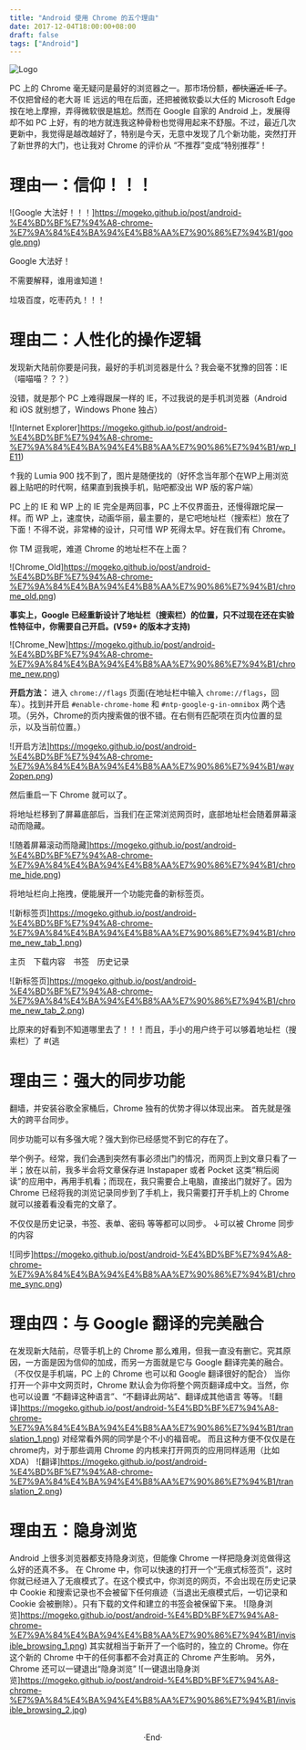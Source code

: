 ```yaml
---
title: "Android 使用 Chrome 的五个理由"
date: 2017-12-04T18:00:00+08:00
draft: false
tags: ["Android"]
---
```


![Logo](https://mogeko.github.io/post/android-%E4%BD%BF%E7%94%A8-chrome-%E7%9A%84%E4%BA%94%E4%B8%AA%E7%90%86%E7%94%B1/lpgo.jpg)

PC 上的 Chrome 毫无疑问是最好的浏览器之一。那市场份额，~~都快逼近 IE 了~~。不仅把曾经的老大哥 IE 远远的甩在后面，还把被微软委以大任的 Microsoft Edge 按在地上摩擦，弄得微软很是尴尬。然而在 Google 自家的 Android 上，发展得却不如 PC 上好，有的地方就连我这种骨粉也觉得用起来不舒服。不过，最近几次更新中，我觉得是越改越好了，特别是今天，无意中发现了几个新功能，突然打开了新世界的大门，也让我对 Chrome 的评价从 “不推荐”变成“特别推荐”！

<!--more-->

# 理由一：信仰！！！

![Google 大法好！！！]https://mogeko.github.io/post/android-%E4%BD%BF%E7%94%A8-chrome-%E7%9A%84%E4%BA%94%E4%B8%AA%E7%90%86%E7%94%B1/google.png)

Google 大法好！

不需要解释，谁用谁知道！

垃圾百度，吃枣药丸！！！

# 理由二：人性化的操作逻辑

发现新大陆前你要是问我，最好的手机浏览器是什么？我会毫不犹豫的回答：IE（喵喵喵？？？）

没错，就是那个 PC 上难得跟屎一样的 IE，不过我说的是手机浏览器（Android 和 iOS 就别想了，Windows Phone 独占）

![Internet Explorer]https://mogeko.github.io/post/android-%E4%BD%BF%E7%94%A8-chrome-%E7%9A%84%E4%BA%94%E4%B8%AA%E7%90%86%E7%94%B1/wp_IE11)

↑我的 Lumia 900 找不到了，图片是随便找的（好怀念当年那个在WP上用浏览器上贴吧的时代啊，结果直到我换手机，贴吧都没出 WP 版的客户端）

PC 上的 IE 和 WP 上的 IE 完全是两回事，PC 上不仅界面丑，还慢得跟坨屎一样。而 WP 上，速度快，动画华丽，最主要的，是它吧地址栏（搜索栏）放在了下面！不得不说，非常棒的设计，只可惜 WP 死得太早。好在我们有 Chrome。

你 TM 逗我呢，难道 Chrome 的地址栏不在上面？

![Chrome_Old]https://mogeko.github.io/post/android-%E4%BD%BF%E7%94%A8-chrome-%E7%9A%84%E4%BA%94%E4%B8%AA%E7%90%86%E7%94%B1/chrome_old.png)

**事实上，Google 已经重新设计了地址栏（搜索栏）的位置，只不过现在还在实验性特征中，你需要自己开启。(V59+ 的版本才支持)**

![Chrome_New]https://mogeko.github.io/post/android-%E4%BD%BF%E7%94%A8-chrome-%E7%9A%84%E4%BA%94%E4%B8%AA%E7%90%86%E7%94%B1/chrome_new.png)

**开启方法：** 进入 `chrome://flags` 页面(在地址栏中输入 `chrome://flags`，回车）。找到并开启 `#enable-chrome-home` 和 `#ntp-google-g-in-omnibox` 两个选项。（另外，Chrome的页内搜索做的很不错。在右侧有匹配项在页内位置的显示，以及当前位置。）

![开启方法]https://mogeko.github.io/post/android-%E4%BD%BF%E7%94%A8-chrome-%E7%9A%84%E4%BA%94%E4%B8%AA%E7%90%86%E7%94%B1/way2open.png)

然后重启一下 Chrome 就可以了。

将地址栏移到了屏幕底部后，当我们在正常浏览网页时，底部地址栏会随着屏幕滚动而隐藏。

![随着屏幕滚动而隐藏]https://mogeko.github.io/post/android-%E4%BD%BF%E7%94%A8-chrome-%E7%9A%84%E4%BA%94%E4%B8%AA%E7%90%86%E7%94%B1/chrome_hide.png)

将地址栏向上拖拽，便能展开一个功能完备的新标签页。

![新标签页]https://mogeko.github.io/post/android-%E4%BD%BF%E7%94%A8-chrome-%E7%9A%84%E4%BA%94%E4%B8%AA%E7%90%86%E7%94%B1/chrome_new_tab_1.png)

主页 下载内容 书签 历史记录

![新标签页]https://mogeko.github.io/post/android-%E4%BD%BF%E7%94%A8-chrome-%E7%9A%84%E4%BA%94%E4%B8%AA%E7%90%86%E7%94%B1/chrome_new_tab_2.png)

比原来的好看到不知道哪里去了！！！而且，手小的用户终于可以够着地址栏（搜索栏）了 #(逃

# 理由三：强大的同步功能

翻墙，并安装谷歌全家桶后，Chrome 独有的优势才得以体现出来。
首先就是强大的跨平台同步。

同步功能可以有多强大呢？强大到你已经感觉不到它的存在了。

举个例子。经常，我们会遇到突然有事必须出门的情况，而网页上到文章只看了一半；放在以前，我多半会将文章保存进 Instapaper 或者 Pocket 这类“稍后阅读”的应用中，再用手机看；而现在，我只需要合上电脑，直接出门就好了。因为 Chrome 已经将我的浏览记录同步到了手机上，我只需要打开手机上的 Chrome 就可以接着看没看完的文章了。

不仅仅是历史记录，书签、表单、密码 等等都可以同步。
↓可以被 Chrome 同步的内容

![同步]https://mogeko.github.io/post/android-%E4%BD%BF%E7%94%A8-chrome-%E7%9A%84%E4%BA%94%E4%B8%AA%E7%90%86%E7%94%B1/chrome_sync.png)

# 理由四：与 Google 翻译的完美融合

在发现新大陆前，尽管手机上的 Chrome 那么难用，但我一直没有删它。究其原因，一方面是因为信仰的加成，而另一方面就是它与 Google 翻译完美的融合。（不仅仅是手机端，PC 上的 Chrome 也可以和 Google 翻译很好的配合）
当你打开一个非中文网页时，Chrome 默认会为你将整个网页翻译成中文。当然，你也可以设置 “不翻译这种语言”、“不翻译此网站”、翻译成其他语言 等等。
![翻译]https://mogeko.github.io/post/android-%E4%BD%BF%E7%94%A8-chrome-%E7%9A%84%E4%BA%94%E4%B8%AA%E7%90%86%E7%94%B1/translation_1.png)
对经常看外网的同学是个不小的福音呢。
而且这种方便不仅仅是在chrome内，对于那些调用 Chrome 的内核来打开网页的应用同样适用（比如 XDA）
![翻译]https://mogeko.github.io/post/android-%E4%BD%BF%E7%94%A8-chrome-%E7%9A%84%E4%BA%94%E4%B8%AA%E7%90%86%E7%94%B1/translation_2.png)

# 理由五：隐身浏览

Android 上很多浏览器都支持隐身浏览，但能像 Chrome 一样把隐身浏览做得这么好的还真不多。
在 Chrome 中，你可以快速的打开一个“无痕式标签页”，这时你就已经进入了无痕模式了。在这个模式中，你浏览的网页，不会出现在历史记录中 Cookie 和搜索记录也不会被留下任何痕迹（当退出无痕模式后，一切记录和 Cookie 会被删除）。只有下载的文件和建立的书签会被保留下来。
![隐身浏览]https://mogeko.github.io/post/android-%E4%BD%BF%E7%94%A8-chrome-%E7%9A%84%E4%BA%94%E4%B8%AA%E7%90%86%E7%94%B1/invisible_browsing_1.png)
其实就相当于新开了一个临时的，独立的 Chrome。你在这个新的 Chrome 中干的任何事都不会对真正的 Chrome 产生影响。
另外，Chrome 还可以一键退出“隐身浏览”
![一键退出隐身浏览]https://mogeko.github.io/post/android-%E4%BD%BF%E7%94%A8-chrome-%E7%9A%84%E4%BA%94%E4%B8%AA%E7%90%86%E7%94%B1/invisible_browsing_2.jpg)




<br>

<center>  ·End·  </center>